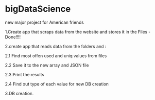 # bigDataScience
new major project for American friends


1.Create app that scraps data from the website and stores it in the Files - Done!!!!


2.create app that reads data from the folders and :

2.1 Find most offen used and uniq values from files

2.2 Save it to the new array and JSON file

2.3 Print the results

2.4 Find out type of each value for new DB creation


3.DB creation.
